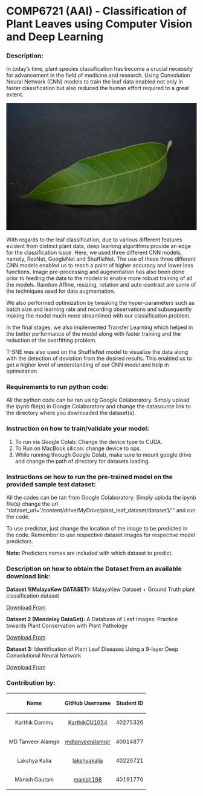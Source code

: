# COMP6721 (AAI) - Classification of Plant Leaves using Computer Vision and Deep Learning 


### Description:
In today’s time, plant species classification has become a crucial necessity for advancement in the field of medicine and research. Using Convolution Neural Network (CNN) models to train the leaf data enabled not only in faster classification but also reduced the human effort required to a great extent.

![Leaf Image](https://github.com/lakshyakalia/COMP6721-GroupE/blob/main/100%20Images/Dataset2/Mango%20(P0)/0001_0105.JPG)

With regards to the leaf classification, due to various different features evident from distinct plant data, deep learning algorithms provide an edge for the classification issue.
Here, we used three different CNN models, namely, ResNet, GoogleNet and ShuffleNet. The use of these three different CNN models enabled us to reach
a point of higher accuracy and lower loss functions. Image pre-processing and augmentation has also been done prior to feeding the data to the models to enable more robust training of all the models. Random Affine, resizing, rotation and auto-contrast are some of the techniques used for data augmentation.

We also performed optimization by tweaking the hyper-parameters such as batch size and learning rate and recording observations and subsequently making the
model much more streamlined with our classification problem.

In the final stages, we also implemented Transfer Learning which helped in the better performance of the model along with faster training and the reduction of
the overfitting problem.

T-SNE was also used on the ShuffleNet model to visualize the data along with the detection of deviation from the desired results. This enabled us to get a higher
level of understanding of our CNN model and help in optimization.

### Requirements to run python code:

All the python code can be ran using Google Colaboratory. Simply upload the ipynb file(s) in Google Colaboratory and change the datasource link to the directory where you downloaded the dataset(s).

### Instruction on how to train/validate your model:

 1. To run via Google Colab: Change the device type to CUDA.
   2. To Run on MacBook silicon: change device to ops.
   3. While running through Google Colab, make sure to mount google drive and change the path of directory for datasets loading.


### Instructions on how to run the pre-trained model on the provided sample test dataset:
All the codes can be ran from Google Colaboratory. Simply uploda the ipynb file(s) change the url "dataset_url='/content/drive/MyDrive/plant_leaf_dataset/dataset1/'" and run the code.

To use predictor, just change the location of the image to be predicted in the code. Remember to use respective dataset images for respective model predictors.

<b>Note: </b> Predictors names are included with which dataset to predict.

### Description on how to obtain the Dataset from an available download link:
<b>Dataset 1(MalayaKew DATASET):</b>
MalayaKew Dataset + Ground Truth plant classification dataset

[Download From](https://web.fsktm.um.edu.my/~cschan/downloads_MKLeaf_dataset.html)

<b>Dataset 2 (Mendeley DataSet):</b>
A Database of Leaf Images: Practice towards Plant Conservation with Plant Pathology

[Download From](https://data.mendeley.com/datasets/hb74ynkjcn/4)

<b>Dataset 3:</b>
Identification of Plant Leaf Diseases Using a 9-layer Deep Convolutional Neural Network

[Download From]([https://data.mendeley.com/datasets/hb74ynkjcn/4](https://www.kaggle.com/datasets/zienabesam/pepper-belly-crop-plantvillage-ds))




### Contribution by:

| <p style="text-align: center;">Name</p>           |   <p style="text-align: center;">GitHub Username</p>      |   <p style="text-align: center;">Student ID</p>       |
| ---------------|   --------------------|   ------------|
| <p style="text-align: center;">Karthik Dammu</p>  | <p style="text-align: center;">[KarthikCU1054](https://github.com/KarthikCU1054)</p> | <p style="text-align: center;">40275326</p>  |
| <p style="text-align: center;">MD Tanveer Alamgir</p>  | <p style="text-align: center;">[mdtanveeralamgir](https://github.com/mdtanveeralamgir)</p> | <p style="text-align: center;">40014877</p>  |
| <p style="text-align: center;">Lakshya Kalia</p>  | <p style="text-align: center;">[lakshyakalia](https://github.com/lakshyakalia)</p> | <p style="text-align: center;">40220721</p>  |
| <p style="text-align: center;">Manish Gautam</p>  | <p style="text-align: center;">[manish198](https://github.com/manish198)</p> | <p style="text-align: center;">40191770</p>  |
